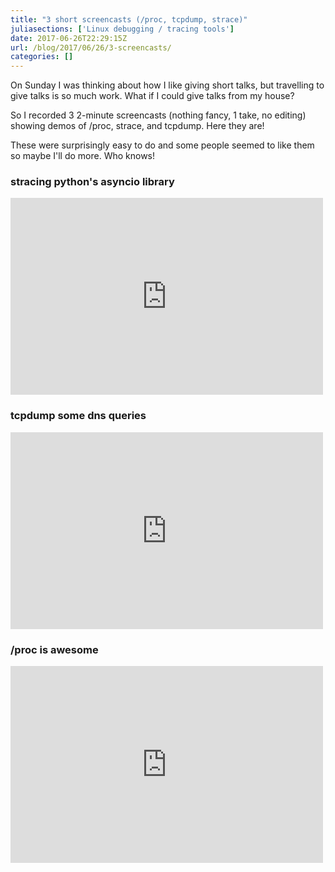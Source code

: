 ```yaml
---
title: "3 short screencasts (/proc, tcpdump, strace)"
juliasections: ['Linux debugging / tracing tools']
date: 2017-06-26T22:29:15Z
url: /blog/2017/06/26/3-screencasts/
categories: []
---
```


On Sunday I was thinking about how I like giving short talks, but travelling to
give talks is so much work. What if I could give talks from my house?

So I recorded 3 2-minute screencasts (nothing fancy, 1 take, no editing)
showing demos of /proc, strace, and tcpdump. Here they are!

These were surprisingly easy to do and some people seemed to like them so maybe
I'll do more. Who knows!

### stracing python's asyncio library

<iframe width="500" height="315"
src="https://www.youtube.com/embed/77EgOtYUW-A?ecver=1" frameborder="0"
allowfullscreen></iframe>

### tcpdump some dns queries


<iframe width='500' height='315' src='https://www.useloom.com/embed/c0902ca704c244398860bb236b729440' frameborder='0' allowfullscreen></iframe>

### /proc is awesome


<iframe width='500' height='315' src='https://www.useloom.com/embed/77cac1938b8f4d0e8d4dc84267e44ef7' frameborder='0' allowfullscreen></iframe>
